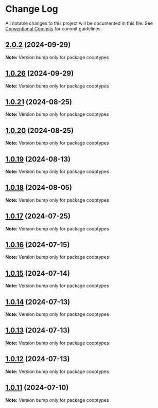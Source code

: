 # Change Log

All notable changes to this project will be documented in this file.
See [Conventional Commits](https://conventionalcommits.org) for commit guidelines.

## [2.0.2](https://github.com/coopenomics/cooptypes/compare/v2.0.2-alpha.1...v2.0.2) (2024-09-29)

**Note:** Version bump only for package cooptypes





## [1.0.26](https://github.com/coopenomics/cooptypes/compare/cooptypes@1.0.26-alpha.3...cooptypes@1.0.26) (2024-09-29)

**Note:** Version bump only for package cooptypes





## [1.0.21](https://github.com/coopenomics/cooptypes/compare/cooptypes@1.0.20...cooptypes@1.0.21) (2024-08-25)

**Note:** Version bump only for package cooptypes





## [1.0.20](https://github.com/coopenomics/cooptypes/compare/cooptypes@1.0.20-alpha.1...cooptypes@1.0.20) (2024-08-25)

**Note:** Version bump only for package cooptypes





## [1.0.19](https://github.com/coopenomics/cooptypes/compare/cooptypes@1.0.18...cooptypes@1.0.19) (2024-08-13)

**Note:** Version bump only for package cooptypes





## [1.0.18](https://github.com/coopenomics/cooptypes/compare/cooptypes@1.0.18-alpha.0...cooptypes@1.0.18) (2024-08-05)

**Note:** Version bump only for package cooptypes





## [1.0.17](https://github.com/coopenomics/cooptypes/compare/cooptypes@1.0.17-alpha.3...cooptypes@1.0.17) (2024-07-25)

**Note:** Version bump only for package cooptypes





## [1.0.16](https://github.com/coopenomics/cooptypes/compare/cooptypes@1.0.16-alpha.0...cooptypes@1.0.16) (2024-07-15)

**Note:** Version bump only for package cooptypes





## [1.0.15](https://github.com/coopenomics/cooptypes/compare/cooptypes@1.0.15-alpha.0...cooptypes@1.0.15) (2024-07-14)

**Note:** Version bump only for package cooptypes





## [1.0.14](https://github.com/coopenomics/cooptypes/compare/cooptypes@1.0.14-alpha.0...cooptypes@1.0.14) (2024-07-13)

**Note:** Version bump only for package cooptypes





## [1.0.13](https://github.com/coopenomics/cooptypes/compare/cooptypes@1.0.13-alpha.0...cooptypes@1.0.13) (2024-07-13)

**Note:** Version bump only for package cooptypes





## [1.0.12](https://github.com/coopenomics/cooptypes/compare/cooptypes@1.0.12-testnet.1...cooptypes@1.0.12) (2024-07-13)

**Note:** Version bump only for package cooptypes





## [1.0.11](https://github.com/coopenomics/cooptypes/compare/cooptypes@1.0.11-testnet.0...cooptypes@1.0.11) (2024-07-10)

**Note:** Version bump only for package cooptypes
